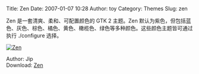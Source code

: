 Title: Zen
Date: 2007-01-07 10:28
Author: toy
Category: Themes
Slug: zen

Zen 是一套清爽、柔和、可配置颜色的 GTK 2 主题。Zen
默认为紫色，但包括蓝色、灰色、棕色、橘色、黄色、橄榄色、绿色等多种颜色。这些颜色主题皆可通过执行
./configure 选择。

[![Zen](http://i.linuxtoy.org/i/2007/01/zen_s.jpg)](http://i.linuxtoy.org/i/2007/01/zen.jpg)

Author: Jip  
Download:
[Zen](http://www.gnome-look.org/content/show.php?content=50953)
